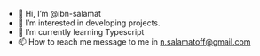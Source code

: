 - 👋 Hi, I’m @ibn-salamat
- 👀 I’m interested in developing projects.
- 🌱 I’m currently learning Typescript
- 📫 How to reach me message to me in n.salamatoff@gmail.com

<!---
ibn-salamat/ibn-salamat is a ✨ special ✨ repository because its `README.md` (this file) appears on your GitHub profile.
You can click the Preview link to take a look at your changes.
--->
